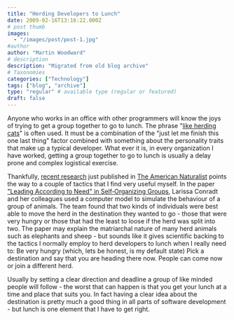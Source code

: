 ```yaml
---
title: "Herding Developers to Lunch"
date: 2009-02-16T13:16:22.000Z
# post thumb
images:
  - "/images/post/post-1.jpg"
#author
author: "Martin Woodward"
# description
description: "Migrated from old blog archive"
# Taxonomies
categories: ["Technology"]
tags: ["blog", "archive"]
type: "regular" # available type (regular or featured)
draft: false
---
```


[](http://icanhascheezburger.com/2008/06/22/funny-pictures-minion-return-wif-cheezburger/)Anyone who works in an office with other programmers will know the joys of trying to get a group together to go to lunch.  The phrase "[like herding cats](http://en.wikipedia.org/wiki/Herding_Cats)" is often used.  It must be a combination of the "just let me finish this one last thing" factor combined with something about the personality traits that make up a typical developer. What ever it is, in every organization I have worked, getting a group together to go to lunch is usually a delay prone and complex logistical exercise.  

Thankfully, [recent research](http://www.journals.uchicago.edu/doi/abs/10.1086/596532) just published in [The American Naturalist](http://www.journals.uchicago.edu/toc/an/current) points the way to a couple of tactics that I find very useful myself. In the paper ["Leading According to Need" in Self‐Organizing Groups](http://www.journals.uchicago.edu/doi/abs/10.1086/596532), Larissa Conradt and her colleagues used a computer model to simulate the behaviour of a group of animals. The team found that two kinds of individuals were best able to move the herd in the destination they wanted to go - those that were very hungry or those that had the least to loose if the herd was split into two.  The paper may explain the matriarchal nature of many herd animals such as elephants and sheep - but sounds like it gives scientific backing to the tactics I normally employ to herd developers to lunch when I really need to:     Be very hungry (which, lets be honest, is my default state)     Pick a destination and say that you are heading there now.  People can come now or join a different herd.    

Usually by setting a clear direction and deadline a group of like minded people will follow - the worst that can happen is that you get your lunch at a time and place that suits you.  In fact having a clear idea about the destination is pretty much a good thing in all parts of software development - but lunch is one element that I have to get right.